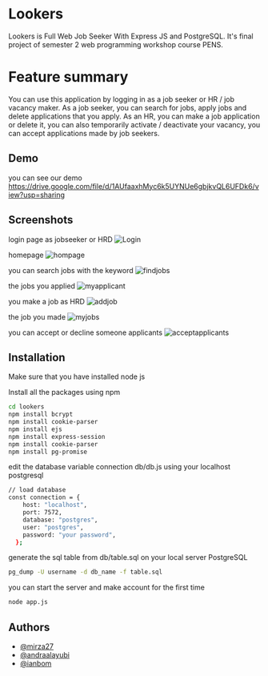 # Lookers
Lookers is Full Web Job Seeker With Express JS and PostgreSQL. 
It's final project of semester 2 web programming workshop course PENS.

# Feature summary
You can use this application by logging in as a job seeker or HR / job vacancy maker. As a job seeker, you can search for jobs, apply jobs and delete applications that you apply.
As an HR, you can make a job application or delete it, you can also temporarily activate / deactivate your vacancy, you can accept applications made by job seekers.



## Demo




you can see our demo 
https://drive.google.com/file/d/1AUfaaxhMyc6k5UYNUe6gbjkvQL6UFDk6/view?usp=sharing


## Screenshots
login page as jobseeker or HRD
![Login](https://drive.google.com/file/d/1ccrO_2VFLSR6v-aSbEXmcgSQYiGMv6RY/view?usp=sharing)

homepage
![hompage](https://drive.google.com/file/d/1ccrO_2VFLSR6v-aSbEXmcgSQYiGMv6RY/view?usp=sharing)

you can search jobs with the keyword
![findjobs](https://drive.google.com/file/d/1ccrO_2VFLSR6v-aSbEXmcgSQYiGMv6RY/view?usp=sharing)

the jobs you applied
![myapplicant](https://drive.google.com/file/d/1ccrO_2VFLSR6v-aSbEXmcgSQYiGMv6RY/view?usp=sharing)

you make a job as HRD
![addjob](https://drive.google.com/file/d/1ccrO_2VFLSR6v-aSbEXmcgSQYiGMv6RY/view?usp=sharing)

the job you made
![myjobs](https://drive.google.com/file/d/1ccrO_2VFLSR6v-aSbEXmcgSQYiGMv6RY/view?usp=sharing)

you can accept or decline someone applicants
![acceptapplicants](https://drive.google.com/file/d/1ccrO_2VFLSR6v-aSbEXmcgSQYiGMv6RY/view?usp=sharing)


## Installation
Make sure that you have installed node js

Install all the packages using npm

```bash
cd lookers
npm install bcrypt
npm install cookie-parser
npm install ejs
npm install express-session
npm install cookie-parser
npm install pg-promise
```
edit the database variable connection db/db.js using your localhost postgresql
```bash
// load database
const connection = {
    host: "localhost",
    port: 7572,
    database: "postgres",
    user: "postgres",
    password: "your password",
  };
``` 
generate the sql table from db/table.sql on your local server PostgreSQL
```bash
pg_dump -U username -d db_name -f table.sql
```
you can start the server and make account for the first time
```bash
node app.js
```
## Authors

- [@mirza27](https://www.github.com/mirza27)
- [@andraalayubi](https://www.github.com/andraalayubi)
- [@ianbom](https://www.github.com/ianbom)

